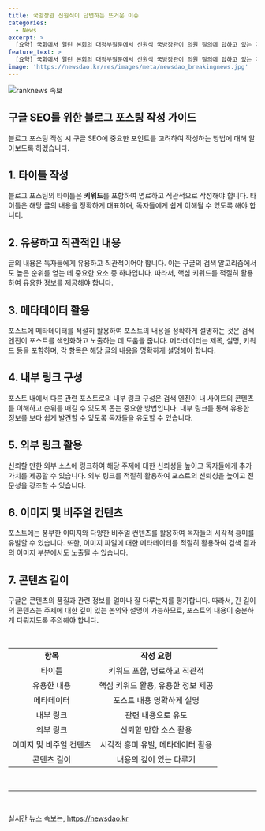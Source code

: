 ```yaml
---
title: 국방장관 신원식이 답변하는 뜨거운 이슈
categories:
  - News
excerpt: >
  [요약] 국회에서 열린 본회의 대정부질문에서 신원식 국방장관이 의원 질의에 답하고 있는 가운데, 국민의 관심이 쏠린다.
feature_text: >
  [요약] 국회에서 열린 본회의 대정부질문에서 신원식 국방장관이 의원 질의에 답하고 있는 가운데, 국민의 관심이 쏠린다.
image: 'https://newsdao.kr/res/images/meta/newsdao_breakingnews.jpg'
---
```


<p><img src="https://newsdao.kr/res/images/meta/newsdao_breakingnews.jpg" alt="ranknews 속보" /></p>

<h2 data-ke-size="size26">구글 SEO를 위한 블로그 포스팅 작성 가이드</h2>

<p data-ke-size="size16">블로그 포스팅 작성 시 구글 SEO에 중요한 포인트를 고려하여 작성하는 방법에 대해 알아보도록 하겠습니다.</p>

<h2 data-ke-size="size26">1. 타이틀 작성</h2>

<p data-ke-size="size16">블로그 포스팅의 타이틀은 <b>키워드</b>를 포함하여 명료하고 직관적으로 작성해야 합니다. 타이틀은 해당 글의 내용을 정확하게 대표하며, 독자들에게 쉽게 이해될 수 있도록 해야 합니다.</p>

<h2 data-ke-size="size26">2. 유용하고 직관적인 내용</h2>

<p data-ke-size="size16">글의 내용은 독자들에게 유용하고 직관적이어야 합니다. 이는 구글의 검색 알고리즘에서도 높은 순위를 얻는 데 중요한 요소 중 하나입니다. 따라서, 핵심 키워드를 적절히 활용하여 유용한 정보를 제공해야 합니다.</p>

<h2 data-ke-size="size26">3. 메타데이터 활용</h2>

<p data-ke-size="size16">포스트에 메타데이터를 적절히 활용하여 포스트의 내용을 정확하게 설명하는 것은 검색 엔진이 포스트를 색인화하고 노출하는 데 도움을 줍니다. 메타데이터는 제목, 설명, 키워드 등을 포함하며, 각 항목은 해당 글의 내용을 명확하게 설명해야 합니다.</p>

<h2 data-ke-size="size26">4. 내부 링크 구성</h2>

<p data-ke-size="size16">포스트 내에서 다른 관련 포스트로의 내부 링크 구성은 검색 엔진이 내 사이트의 콘텐츠를 이해하고 순위를 매길 수 있도록 돕는 중요한 방법입니다. 내부 링크를 통해 유용한 정보를 보다 쉽게 발견할 수 있도록 독자들을 유도할 수 있습니다.</p>

<h2 data-ke-size="size26">5. 외부 링크 활용</h2>

<p data-ke-size="size16">신뢰할 만한 외부 소스에 링크하여 해당 주제에 대한 신뢰성을 높이고 독자들에게 추가 가치를 제공할 수 있습니다. 외부 링크를 적절히 활용하여 포스트의 신뢰성을 높이고 전문성을 강조할 수 있습니다.</p>

<h2 data-ke-size="size26">6. 이미지 및 비주얼 컨텐츠</h2>

<p data-ke-size="size16">포스트에는 풍부한 이미지와 다양한 비주얼 컨텐츠를 활용하여 독자들의 시각적 흥미를 유발할 수 있습니다. 또한, 이미지 파일에 대한 메타데이터를 적절히 활용하여 검색 결과의 이미지 부분에서도 노출될 수 있습니다.</p>

<h2 data-ke-size="size26">7. 콘텐츠 길이</h2>

<p data-ke-size="size16">구글은 콘텐츠의 품질과 관련 정보를 얼마나 잘 다루는지를 평가합니다. 따라서, 긴 길이의 콘텐츠는 주제에 대한 깊이 있는 논의와 설명이 가능하므로, 포스트의 내용이 충분하게 다뤄지도록 주의해야 합니다.</p>

<p data-ke-size="size16">&nbsp;</p>

<table>
<tbody>
<tr>
<td style="text-align: center; height: 17px;"><b>항목</b></td>
<td style="text-align: center; height: 17px;"><b>작성 요령</b></td>
</tr>
<tr>
<td style="text-align: center; height: 17px;">타이틀</td>
<td style="text-align: center; height: 17px;">키워드 포함, 명료하고 직관적</td>
</tr>
<tr>
<td style="text-align: center; height: 17px;">유용한 내용</td>
<td style="text-align: center; height: 17px;">핵심 키워드 활용, 유용한 정보 제공</td>
</tr>
<tr>
<td style="text-align: center; height: 17px;">메타데이터</td>
<td style="text-align: center; height: 17px;">포스트 내용 명확하게 설명</td>
</tr>
<tr>
<td style="text-align: center; height: 17px;">내부 링크</td>
<td style="text-align: center; height: 17px;">관련 내용으로 유도</td>
</tr>
<tr>
<td style="text-align: center; height: 17px;">외부 링크</td>
<td style="text-align: center; height: 17px;">신뢰할 만한 소스 활용</td>
</tr>
<tr>
<td style="text-align: center; height: 17px;">이미지 및 비주얼 컨텐츠</td>
<td style="text-align: center; height: 17px;">시각적 흥미 유발, 메타데이터 활용</td>
</tr>
<tr>
<td style="text-align: center; height: 17px;">콘텐츠 길이</td>
<td style="text-align: center; height: 17px;">내용의 깊이 있는 다루기</td>
</tr>
</tbody>
</table>

<p data-ke-size="size16">&nbsp;</p>

<hr>

<p data-ke-size="size16">&nbsp;</p>
실시간 뉴스 속보는, <a href="https://newsdao.kr" rel="dofollow">https://newsdao.kr</a>


